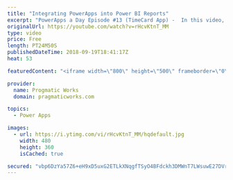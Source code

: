 ```yaml
---
title: "Integrating PowerApps into Power BI Reports"
excerpt: "PowerApps a Day Episode #13 (TimeCard App) -  In this video, you'll see how to integrate small PowerApps applications into Power BI reports to make your reports actionable.    PowerApps and Power Platform Training : https://pragmaticworks.com/training/on-demand-training  - - - - - - - - - - - - - - -"
originalUrl: https://youtube.com/watch?v=rHcvKtnT_MM
type: video
price: Free
length: PT24M50S
publishedDateTime: 2018-09-19T18:41:17Z
heat: 53

featuredContent: "<iframe width=\"800\" height=\"500\" frameborder=\"0\" src=\"https://www.youtube.com/embed/rHcvKtnT_MM\" allow=\"accelerometer; autoplay; encrypted-media; gyroscope; picture-in-picture\" allowfullscreen></iframe>"

provider:
  name: Progmatic Works
  domain: pragmaticworks.com

topics:
  - Power Apps

images:
  - url: https://i.ytimg.com/vi/rHcvKtnT_MM/hqdefault.jpg
    width: 480
    height: 360
    isCached: true

secured: "vbp6DzYa57Z6+eH9xD5uxG2ETLkXNqgfTSyO4BFdckh3DMWnT7LWsuwE27DVrtDgyCQeR0XfNvSlel6fYW3rexUGNd+xa5nFEh8Tcv/FLEUrzrjxfCdf3AbJNncRpquvdeemAuqaTGiqfBak4oP/qAqlTjujwHheC2xa6JzpVr45prwpoZe8xCl9h2uOYC82Q8lc8JDdhjq5RoVv1u9N4BEvRtsCocy6+J0VtXKFMV44MhLsEZ3EE0GESjiqRxBr0kkILH0UqNzUjCq2YaTGcgBCVwuSJ99T+hRIl8pavlnUwdKiFbW9QGmcQfJ583pQG4m28QQ90TdMVIkMf9+ziD5njRND5gG5nynH/81d7LoIKghpwGTNCgzLhyQWZv4WepA2Tzbt8lXuaF9C3lltOSkWnDrucQ4mO9Fli8YJ0yk=;Adj707zn+riU9B43/Poj6g=="
---
```


